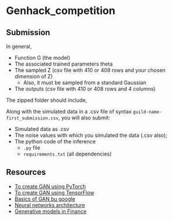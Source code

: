 # Genhack_competition

## Submission

In general,

- Function G (the model)
- The associated trained parameters theta
- The sampled Z (csv file with 410 or 408 rows and your chosen dimension of Z)
    - Also, it must be sampled from a standard Gaussian
- The outputs (csv file with 410 or 408 rows and 4 columns)


The zipped folder should include,

Along with the simulated data in a .csv file of syntax ``guild-name-first_submission.csv``, you will also submit:

- Simulated data as .csv
- The noise values with which you simulated the data (.csv also);
- The python code of the inference
    - ``.py`` file
    - ``requirements.txt`` (all dependencies)


## Resources

- [To create GAN using PyTorch](https://realpython.com/generative-adversarial-networks/)
- [To create GAN using TensorFlow](https://www.codemotion.com/magazine/dev-hub/machine-learning-dev/how-to-build-a-gan-in-python/)
- [Basics of GAN bu google](https://developers.google.com/machine-learning/gan/gan_structure)
- [Neural networks architecture](https://machinelearningmastery.com/how-to-configure-the-number-of-layers-and-nodes-in-a-neural-network/)
- [Generative models in Finance](https://towardsdatascience.com/synthesis-of-tabular-financial-data-using-generative-algorithms-e90415f889ba)
